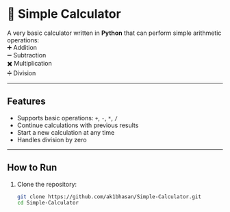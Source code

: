 # 🧮 Simple Calculator

A very basic calculator written in **Python** that can perform simple arithmetic operations:  
➕ Addition  
➖ Subtraction  
✖️ Multiplication  
➗ Division  

---

## Features
- Supports basic operations: `+`, `-`, `*`, `/`
- Continue calculations with previous results
- Start a new calculation at any time
- Handles division by zero

---

## How to Run
1. Clone the repository:
   ```bash
   git clone https://github.com/ak1bhasan/Simple-Calculator.git
   cd Simple-Calculator
